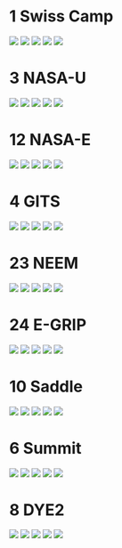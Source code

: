 
# 1 Swiss Camp
![](out/L1_vs_other_AWS/SwissCamp_1.png)
![](out/L1_vs_other_AWS/SwissCamp_2.png)
![](out/L1_vs_other_AWS/SwissCamp_3.png)
![](out/L1_vs_other_AWS/SwissCamp_4.png)
![](out/L1_vs_other_AWS/SwissCamp_5.png)
# 3 NASA-U
![](out/L1_vs_other_AWS/NASA-U_1.png)
![](out/L1_vs_other_AWS/NASA-U_2.png)
![](out/L1_vs_other_AWS/NASA-U_3.png)
![](out/L1_vs_other_AWS/NASA-U_4.png)
![](out/L1_vs_other_AWS/NASA-U_5.png)
# 12 NASA-E
![](out/L1_vs_other_AWS/NASA-E_1.png)
![](out/L1_vs_other_AWS/NASA-E_2.png)
![](out/L1_vs_other_AWS/NASA-E_3.png)
![](out/L1_vs_other_AWS/NASA-E_4.png)
![](out/L1_vs_other_AWS/NASA-E_5.png)
# 4 GITS
![](out/L1_vs_other_AWS/GITS_1.png)
![](out/L1_vs_other_AWS/GITS_2.png)
![](out/L1_vs_other_AWS/GITS_3.png)
![](out/L1_vs_other_AWS/GITS_4.png)
![](out/L1_vs_other_AWS/GITS_5.png)
# 23 NEEM
![](out/L1_vs_other_AWS/NEEM_1.png)
![](out/L1_vs_other_AWS/NEEM_2.png)
![](out/L1_vs_other_AWS/NEEM_3.png)
![](out/L1_vs_other_AWS/NEEM_4.png)
![](out/L1_vs_other_AWS/NEEM_5.png)
# 24 E-GRIP
![](out/L1_vs_other_AWS/E-GRIP_1.png)
![](out/L1_vs_other_AWS/E-GRIP_2.png)
![](out/L1_vs_other_AWS/E-GRIP_3.png)
![](out/L1_vs_other_AWS/E-GRIP_4.png)
![](out/L1_vs_other_AWS/E-GRIP_5.png)
# 10 Saddle
![](out/L1_vs_other_AWS/Saddle_1.png)
![](out/L1_vs_other_AWS/Saddle_2.png)
![](out/L1_vs_other_AWS/Saddle_3.png)
![](out/L1_vs_other_AWS/Saddle_4.png)
![](out/L1_vs_other_AWS/Saddle_5.png)
# 6 Summit
![](out/L1_vs_other_AWS/Summit_1.png)
![](out/L1_vs_other_AWS/Summit_2.png)
![](out/L1_vs_other_AWS/Summit_3.png)
![](out/L1_vs_other_AWS/Summit_4.png)
![](out/L1_vs_other_AWS/Summit_5.png)
# 8 DYE2
![](out/L1_vs_other_AWS/DYE2_1.png)
![](out/L1_vs_other_AWS/DYE2_2.png)
![](out/L1_vs_other_AWS/DYE2_3.png)
![](out/L1_vs_other_AWS/DYE2_4.png)
![](out/L1_vs_other_AWS/DYE2_5.png)